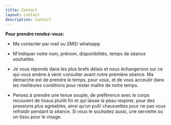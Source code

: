 ```yaml
---
title: Contact
layout: contact
description: Contact
---
```


**Pour prendre rendez-vous:**

- Me contacter par mail ou SMS/ whatsapp

- M'indiquer votre nom, prénom, disponibilités, temps de séance souhaitée.

- Je vous réponds dans les plus brefs délais et nous échangerons sur ce qui vous amène à venir consulter avant notre première séance. Ma démarche est de prendre le temps, pour vous, et de vous acceuilir dans les meilleures conditions pour rester maître de notre temps.

- Pensez à prendre une tenue souple, de préférence avec le corps recouvert de tissus plutôt fin et qui laisse la peau respirer, pour des pressions plus agréables, ainsi qu’un pull/ chaussettes pour ne pas vous refroidir pendant la séance. Si vous le souhaitez aussi, une serviette ou un tissu pour le visage.


